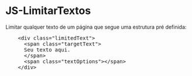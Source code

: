 # JS-LimitarTextos
Limitar qualquer texto de um página que segue uma estrutura pré definida:
<pre>
    &lt;div class="limitedText"&gt;
      &lt;span class="targetText"&gt;
      Seu texto aqui. 
      &lt;/span&gt;
      &lt;span class="textOptions"&gt;&lt;/span&gt;
    &lt;/div&gt;
</pre>

